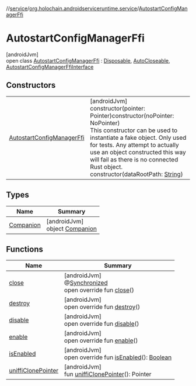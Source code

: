 //[service](../../../index.md)/[org.holochain.androidserviceruntime.service](../index.md)/[AutostartConfigManagerFfi](index.md)

# AutostartConfigManagerFfi

[androidJvm]\
open class [AutostartConfigManagerFfi](index.md) : [Disposable](../-disposable/index.md), [AutoCloseable](https://developer.android.com/reference/kotlin/java/lang/AutoCloseable.html), [AutostartConfigManagerFfiInterface](../-autostart-config-manager-ffi-interface/index.md)

## Constructors

| | |
|---|---|
| [AutostartConfigManagerFfi](-autostart-config-manager-ffi.md) | [androidJvm]<br>constructor(pointer: Pointer)constructor(noPointer: NoPointer)<br>This constructor can be used to instantiate a fake object. Only used for tests. Any attempt to actually use an object constructed this way will fail as there is no connected Rust object.<br>constructor(dataRootPath: [String](https://kotlinlang.org/api/core/kotlin-stdlib/kotlin/-string/index.html)) |

## Types

| Name | Summary |
|---|---|
| [Companion](-companion/index.md) | [androidJvm]<br>object [Companion](-companion/index.md) |

## Functions

| Name | Summary |
|---|---|
| [close](close.md) | [androidJvm]<br>@[Synchronized](https://kotlinlang.org/api/core/kotlin-stdlib/kotlin.jvm/-synchronized/index.html)<br>open override fun [close](close.md)() |
| [destroy](destroy.md) | [androidJvm]<br>open override fun [destroy](destroy.md)() |
| [disable](disable.md) | [androidJvm]<br>open override fun [disable](disable.md)() |
| [enable](enable.md) | [androidJvm]<br>open override fun [enable](enable.md)() |
| [isEnabled](is-enabled.md) | [androidJvm]<br>open override fun [isEnabled](is-enabled.md)(): [Boolean](https://kotlinlang.org/api/core/kotlin-stdlib/kotlin/-boolean/index.html) |
| [uniffiClonePointer](uniffi-clone-pointer.md) | [androidJvm]<br>fun [uniffiClonePointer](uniffi-clone-pointer.md)(): Pointer |